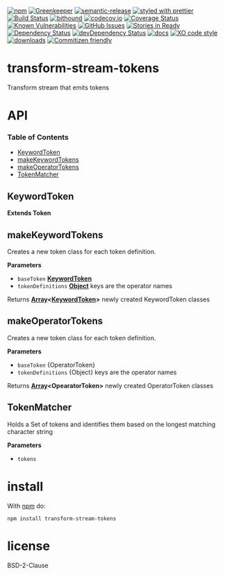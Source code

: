 [![npm](https://img.shields.io/npm/v/transform-stream-tokens.svg)](https://www.npmjs.com/package/transform-stream-tokens)
[![Greenkeeper](https://badges.greenkeeper.io/arlac77/transform-stream-tokens.svg)](https://greenkeeper.io/)
[![semantic-release](https://img.shields.io/badge/%20%20%F0%9F%93%A6%F0%9F%9A%80-semantic--release-e10079.svg)](https://github.com/arlac77/transform-stream-tokens)
[![styled with prettier](https://img.shields.io/badge/styled_with-prettier-ff69b4.svg)](https://github.com/prettier/prettier)
[![Build Status](https://secure.travis-ci.org/arlac77/transform-stream-tokens.png)](http://travis-ci.org/arlac77/transform-stream-tokens)
[![bithound](https://www.bithound.io/github/arlac77/transform-stream-tokens/badges/score.svg)](https://www.bithound.io/github/arlac77/transform-stream-tokens)
[![codecov.io](http://codecov.io/github/arlac77/transform-stream-tokens/coverage.svg?branch=master)](http://codecov.io/github/arlac77/transform-stream-tokens?branch=master)
[![Coverage Status](https://coveralls.io/repos/arlac77/transform-stream-tokens/badge.svg)](https://coveralls.io/r/arlac77/transform-stream-tokens)
[![Known Vulnerabilities](https://snyk.io/test/github/arlac77/transform-stream-tokens/badge.svg)](https://snyk.io/test/github/arlac77/transform-stream-tokens)
[![GitHub Issues](https://img.shields.io/github/issues/arlac77/transform-stream-tokens.svg?style=flat-square)](https://github.com/arlac77/transform-stream-tokens/issues)
[![Stories in Ready](https://badge.waffle.io/arlac77/transform-stream-tokens.svg?label=ready&title=Ready)](http://waffle.io/arlac77/transform-stream-tokens)
[![Dependency Status](https://david-dm.org/arlac77/transform-stream-tokens.svg)](https://david-dm.org/arlac77/transform-stream-tokens)
[![devDependency Status](https://david-dm.org/arlac77/transform-stream-tokens/dev-status.svg)](https://david-dm.org/arlac77/transform-stream-tokens#info=devDependencies)
[![docs](http://inch-ci.org/github/arlac77/transform-stream-tokens.svg?branch=master)](http://inch-ci.org/github/arlac77/transform-stream-tokens)
[![XO code style](https://img.shields.io/badge/code_style-XO-5ed9c7.svg)](https://github.com/sindresorhus/xo)
[![downloads](http://img.shields.io/npm/dm/transform-stream-tokens.svg?style=flat-square)](https://npmjs.org/package/transform-stream-tokens)
[![Commitizen friendly](https://img.shields.io/badge/commitizen-friendly-brightgreen.svg)](http://commitizen.github.io/cz-cli/)

# transform-stream-tokens

Transform stream that emits tokens

# API

<!-- Generated by documentation.js. Update this documentation by updating the source code. -->

### Table of Contents

-   [KeywordToken](#keywordtoken)
-   [makeKeywordTokens](#makekeywordtokens)
-   [makeOperatorTokens](#makeoperatortokens)
-   [TokenMatcher](#tokenmatcher)

## KeywordToken

**Extends Token**

## makeKeywordTokens

Creates a new token class for each token definition.

**Parameters**

-   `baseToken` **[KeywordToken](#keywordtoken)** 
-   `tokenDefinitions` **[Object](https://developer.mozilla.org/docs/Web/JavaScript/Reference/Global_Objects/Object)** keys are the operator names

Returns **[Array](https://developer.mozilla.org/docs/Web/JavaScript/Reference/Global_Objects/Array)&lt;[KeywordToken](#keywordtoken)>** newly created KeywordToken classes

## makeOperatorTokens

Creates a new token class for each token definition.

**Parameters**

-   `baseToken`  {OperatorToken}
-   `tokenDefinitions`  {Object} keys are the operator names

Returns **[Array](https://developer.mozilla.org/docs/Web/JavaScript/Reference/Global_Objects/Array)&lt;OpearatorToken>** newly created OperatorToken classes

## TokenMatcher

Holds a Set of tokens and identifies them based on the longest matching character string

**Parameters**

-   `tokens`  

# install

With [npm](http://npmjs.org) do:

```shell
npm install transform-stream-tokens
```

# license

BSD-2-Clause
